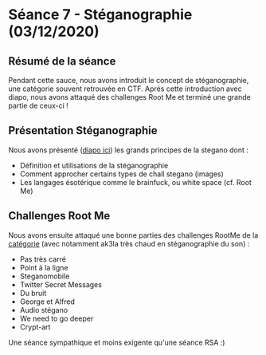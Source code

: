 # Séance 7 - Stéganographie (03/12/2020)

## Résumé de la séance

Pendant cette sauce, nous avons introduit le concept de stéganographie, une catégorie souvent retrouvée en CTF. Après cette introduction avec diapo, nous avons attaqué des challenges Root Me et terminé une grande partie de ceux-ci !


## Présentation Stéganographie

Nous avons présenté ([diapo ici](https://docs.google.com/presentation/d/1K3iT6Mf1KCUslZGaL00mwLK6LhC7DRW1KKs4DIxQNF0/edit?usp=sharing)) les grands principes de la stegano dont :

- Définition et utilisations de la stéganographie
- Comment approcher certains types de chall stegano (images)
- Les langages ésotérique comme le brainfuck, ou white space (cf. Root Me)

## Challenges Root Me

Nous avons ensuite attaqué une bonne parties des challenges RootMe de la [catégorie](https://www.root-me.org/fr/Challenges/Steganographie/) (avec notamment ak3la très chaud en stéganographie du son) :

 - Pas très carré
 - Point à la ligne
 - Steganomobile
 - Twitter Secret Messages
 - Du bruit
 - George et Alfred
 - Audio stégano
 - We need to go deeper
 - Crypt-art

Une séance sympathique et moins exigente qu'une séance RSA :) 

